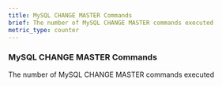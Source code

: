 ```yaml
---
title: MySQL CHANGE MASTER Commands
brief: The number of MySQL CHANGE MASTER commands executed
metric_type: counter
---
```

### MySQL CHANGE MASTER Commands

The number of MySQL CHANGE MASTER commands executed

